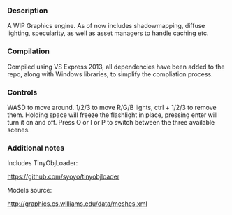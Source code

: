 ### Description
 
A WIP Graphics engine. As of now includes shadowmapping, diffuse lighting, specularity, as well as asset managers to handle caching etc.
 
### Compilation
 
Compiled using VS Express 2013, all dependencies have been added to the repo, along with Windows libraries, to simplify the compliation process.

### Controls

WASD to move around. 1/2/3 to move R/G/B lights, ctrl + 1/2/3 to remove them. Holding space will freeze the flashlight in place, pressing enter will turn it on and off. Press O or I or P to switch between the three available scenes.

### Additional notes
 
Includes TinyObjLoader:

https://github.com/syoyo/tinyobjloader

Models source:

http://graphics.cs.williams.edu/data/meshes.xml





